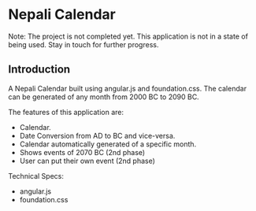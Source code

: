 Nepali Calendar
================

Note: The project is not completed yet. This application is not in a state of being used. Stay in touch for further progress.

<h2>Introduction</h2>

A Nepali Calendar built using angular.js and foundation.css. The calendar can be generated of any month from 2000 BC to 2090 BC.

The features of this application are:
- Calendar.
- Date Conversion from AD to BC and vice-versa.
- Calendar automatically generated of a specific month.
- Shows events of 2070 BC (2nd phase)
- User can put their own event (2nd phase)

Technical Specs:
- angular.js
- foundation.css